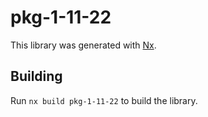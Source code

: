 # pkg-1-11-22

This library was generated with [Nx](https://nx.dev).

## Building

Run `nx build pkg-1-11-22` to build the library.
